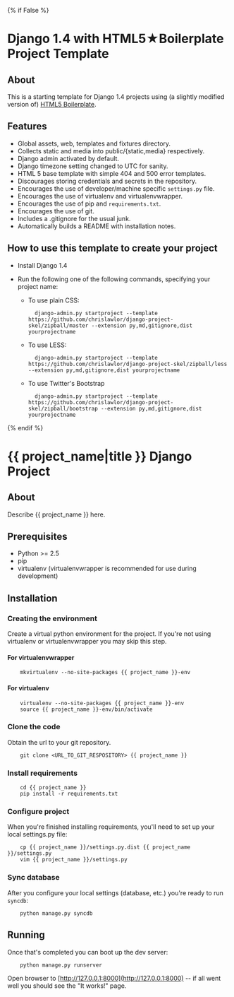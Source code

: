 {% if False %}
# Django 1.4 with HTML5★Boilerplate Project Template

## About

This is a starting template for Django 1.4 projects using (a slightly modified version of) [HTML5 Boilerplate](http://html5boilerplate.com).

## Features ##

* Global assets, web, templates and fixtures directory.
* Collects static and media into public/{static,media} respectively.
* Django admin activated by default.
* Django timezone setting changed to UTC for sanity.
* HTML 5 base template with simple 404 and 500 error templates.
* Discourages storing credentials and secrets in the repository.
* Encourages the use of developer/machine specific `settings.py` file.
* Encourages the use of virtualenv and virtualenvwrapper.
* Encourages the use of pip and `requirements.txt`.
* Encourages the use of git.
* Includes a .gitignore for the usual junk.
* Automatically builds a README with installation notes.

## How to use this template to create your project ##

* Install Django 1.4
* Run the following one of the following commands, specifying your project name:
        
    * To use plain CSS:

            django-admin.py startproject --template https://github.com/chrislawlor/django-project-skel/zipball/master --extension py,md,gitignore,dist yourprojectname

    * To use LESS:

            django-admin.py startproject --template https://github.com/chrislawlor/django-project-skel/zipball/less --extension py,md,gitignore,dist yourprojectname

    * To use Twitter's Bootstrap
    
            django-admin.py startproject --template https://github.com/chrislawlor/django-project-skel/zipball/bootstrap --extension py,md,gitignore,dist yourprojectname


{% endif %}
# {{ project_name|title }} Django Project #

## About ##

Describe {{ project_name }} here.

## Prerequisites ##

* Python >= 2.5
* pip
* virtualenv (virtualenvwrapper is recommended for use during development)

## Installation ##

### Creating the environment ###

Create a virtual python environment for the project.
If you're not using virtualenv or virtualenvwrapper you may skip this step.

#### For virtualenvwrapper ####

        mkvirtualenv --no-site-packages {{ project_name }}-env

#### For virtualenv ####

        virtualenv --no-site-packages {{ project_name }}-env
        source {{ project_name }}-env/bin/activate

### Clone the code ###

Obtain the url to your git repository.

        git clone <URL_TO_GIT_RESPOSITORY> {{ project_name }}

### Install requirements ###

        cd {{ project_name }}
        pip install -r requirements.txt

### Configure project ###
When you're finished installing requirements, you'll need to set up your local settings.py file:

        cp {{ project_name }}/settings.py.dist {{ project_name }}/settings.py
        vim {{ project_name }}/settings.py

### Sync database ###
After you configure your local settings (database, etc.) you're ready to run `syncdb`:

        python manage.py syncdb

## Running ##
Once that's completed you can boot up the dev server:

        python manage.py runserver

Open browser to [http://127.0.0.1:8000](http://127.0.0.1:8000) -- if all went well you should see the "It works!" page.
